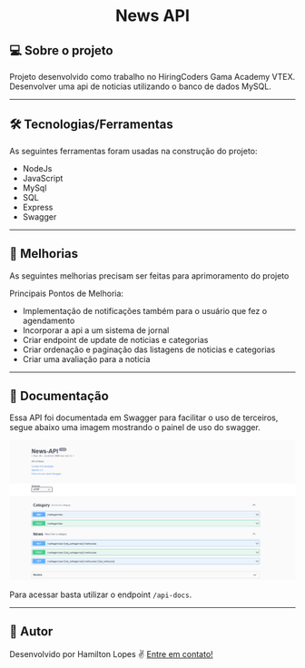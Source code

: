 
<h1 align="center">
    News API
</h1>

## 💻 Sobre o projeto

Projeto desenvolvido como trabalho no HiringCoders Gama Academy VTEX.
Desenvolver uma api de noticias utilizando o banco de dados MySQL.


---

## 🛠 Tecnologias/Ferramentas

As seguintes ferramentas foram usadas na construção do projeto:

- NodeJs
- JavaScript
- MySql
- SQL
- Express
- Swagger

---

## 🚀 Melhorias

As seguintes melhorias precisam ser feitas para aprimoramento do projeto

Principais Pontos de Melhoria:
 - Implementação de notificações também para o usuário que fez o agendamento
 - Incorporar a api a um sistema de jornal
 - Criar endpoint de update de noticias e categorias
 - Criar ordenação e paginação das listagens de noticias e categorias
 - Criar uma avaliação para a noticia

---

## 🚀 Documentação

Essa API foi documentada em Swagger para facilitar o uso de terceiros, segue abaixo uma imagem mostrando o painel de uso do swagger.

![swaggerDoc](./assets/imgs/swaggerDoc.png)

Para acessar basta utilizar o endpoint ```/api-docs```.

---

## 🦸 Autor

Desenvolvido por Hamilton Lopes ✌ [Entre em contato!](https://www.linkedin.com/in/hamilton-lopes/)

